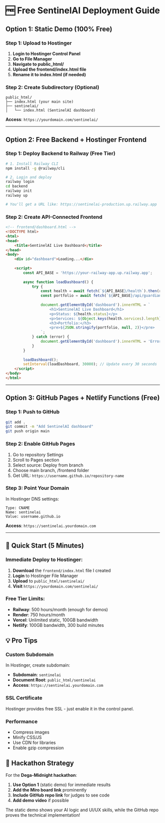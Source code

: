 # 🆓 Free SentinelAI Deployment Guide

## Option 1: Static Demo (100% Free)

### Step 1: Upload to Hostinger
1. **Login to Hostinger Control Panel**
2. **Go to File Manager**
3. **Navigate to public_html/**
4. **Upload the frontend/index.html file**
5. **Rename it to index.html (if needed)**

### Step 2: Create Subdirectory (Optional)
```
public_html/
├── index.html (your main site)
├── sentinelai/
│   └── index.html (SentinelAI dashboard)
```

**Access**: `https://yourdomain.com/sentinelai/`

---

## Option 2: Free Backend + Hostinger Frontend

### Step 1: Deploy Backend to Railway (Free Tier)
```bash
# 1. Install Railway CLI
npm install -g @railway/cli

# 2. Login and deploy
railway login
cd backend
railway init
railway up

# You'll get a URL like: https://sentinelai-production.up.railway.app
```

### Step 2: Create API-Connected Frontend
```html
<!-- frontend/dashboard.html -->
<!DOCTYPE html>
<html>
<head>
    <title>SentinelAI Live Dashboard</title>
</head>
<body>
    <div id="dashboard">Loading...</div>
    
    <script>
        const API_BASE = 'https://your-railway-app.up.railway.app';
        
        async function loadDashboard() {
            try {
                const health = await fetch(`${API_BASE}/health`).then(r => r.json());
                const portfolio = await fetch(`${API_BASE}/api/guardian/portfolio`).then(r => r.json());
                
                document.getElementById('dashboard').innerHTML = `
                    <h1>SentinelAI Live Dashboard</h1>
                    <p>Status: ${health.status}</p>
                    <p>Services: ${Object.keys(health.services).length} active</p>
                    <h3>Portfolio:</h3>
                    <pre>${JSON.stringify(portfolio, null, 2)}</pre>
                `;
            } catch (error) {
                document.getElementById('dashboard').innerHTML = 'Error loading dashboard';
            }
        }
        
        loadDashboard();
        setInterval(loadDashboard, 30000); // Update every 30 seconds
    </script>
</body>
</html>
```

---

## Option 3: GitHub Pages + Netlify Functions (Free)

### Step 1: Push to GitHub
```bash
git add .
git commit -m "Add SentinelAI dashboard"
git push origin main
```

### Step 2: Enable GitHub Pages
1. Go to repository Settings
2. Scroll to Pages section
3. Select source: Deploy from branch
4. Choose main branch, /frontend folder
5. Get URL: `https://username.github.io/repository-name`

### Step 3: Point Your Domain
In Hostinger DNS settings:
```
Type: CNAME
Name: sentinelai
Value: username.github.io
```

**Access**: `https://sentinelai.yourdomain.com`

---

## 🚀 Quick Start (5 Minutes)

### Immediate Deploy to Hostinger:
1. **Download** the `frontend/index.html` file I created
2. **Login** to Hostinger File Manager
3. **Upload** to `public_html/sentinelai/`
4. **Visit** `https://yourdomain.com/sentinelai/`

### Free Tier Limits:
- **Railway**: 500 hours/month (enough for demos)
- **Render**: 750 hours/month
- **Vercel**: Unlimited static, 100GB bandwidth
- **Netlify**: 100GB bandwidth, 300 build minutes

## 💡 Pro Tips

### Custom Subdomain
In Hostinger, create subdomain:
- **Subdomain**: `sentinelai`
- **Document Root**: `public_html/sentinelai`
- **Access**: `https://sentinelai.yourdomain.com`

### SSL Certificate
Hostinger provides free SSL - just enable it in the control panel.

### Performance
- Compress images
- Minify CSS/JS
- Use CDN for libraries
- Enable gzip compression

## 🎯 Hackathon Strategy

For the **Dega-Midnight hackathon**:

1. **Use Option 1** (static demo) for immediate results
2. **Add the Miro board link** prominently
3. **Include GitHub repo link** for judges to see code
4. **Add demo video** if possible

The static demo shows your AI logic and UI/UX skills, while the GitHub repo proves the technical implementation!
